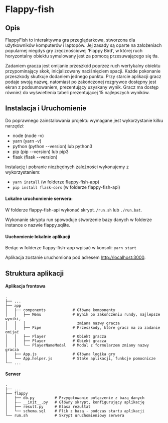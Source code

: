 Flappy-fish
============================
## Opis 
FlappyFish to interaktywna gra przeglądarkowa, stworzona dla użytkowników komputerów i laptopów. Jej zasady są oparte na założeniach popularnej niegdyś gry zręcznościowej ‘Flappy Bird’, w której ruch horyzontalny obiektu symulowany jest za pomocą przesuwającego się tła.

Zadaniem gracza jest omijanie przeszkód poprzez ruch wertykalny obiektu przypominający skok, inicjalizowany naciśnięciem spacji. Każde pokonanie przeszkody skutkuje dodaniem jednego punktu. Przy starcie aplikacji gracz podaje swoją nazwę, natomiast po zakończonej rozgrywce dostępny jest ekran z podsumowaniem, prezentujący uzyskany wynik. Gracz ma dostęp również do wyświetlenia tabeli prezentującej 15 najlepszych wyników.

## Instalacja i Uruchomienie
Do poprawnego zainstalowania projektu wymagane jest wykorzystanie kilku narzędzi:
- node (node -v)
- yarn (yarn -v)
- python (python --version) lub python3
- pip (pip --version) lub pip3
- flask (flask --version)

Instalację i pobranie niezbędnych zależności wykonujemy z wykorzystaniem:
- `yarn install` (w folderze flappy-fish-app)
- `pip install flask-cors` (w folderze flappy-fish-api)

#### Lokalne uruchomienie serwera: 
W folderze flappy-fish-api wykonać skrypt`./run.sh` lub `./run.bat`.

Wykonanie skryptu run spowoduje stworzenie bazy danych w folderze instance o nazwie flappy.sqlite.

#### Uuchomienie lokalnie aplikacji
Bedąc w folderze flappy-fish-app wpisać w konsoli: `yarn start`

Aplikacja zostanie uruchomiona pod adresem [http://localhost:3000](http://localhost:3000).


## Struktura aplikacji
#### Aplikacja frontowa

    .
    ├── ...
    ├── app                    
    │   ├── components            # Główne komponenty
    │   │   ├── Menu              # Wynik po zakończeniu rundy, najlepsze wyniki,
    │   │   │                       zmiana nazwy gracza
    │   │   ├── Pipe              # Przeszkody, które gracz ma za zadanie omijać
    │   │   ├── Player            # Obiekt gracza
    │   │   ├── Player            # Obiekt gracza
    │   │   └── PlayerNameModal   # Modal z formularzem zmiany nazwy gracza
    │   ├── App.js                # Główna logika gry
    │   └── App.helper.js         # Stałe aplikacji, funkcje pomocnicze
    └── ...



#### Serwer
    .
    ├── ...
    ├── flappy            
    │   ├── db.py         # Przygotowanie połączenie z bazą danych
    │   ├── __init__.py   # Główny skrypt, konfigurujący aplikację
    │   ├── result.py     # Klasa rezultat
    │   └── schema.sql    # Plik z bazą - podczas startu aplikacji
    └── run.sh            # Skrypt uruchomieniowy serwera

